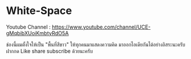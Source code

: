 # White-Space

Youtube Channel : https://www.youtube.com/channel/UCE-gMqbibXUoiKmbtyRdO5A

ช่องนี้ผมตั้งใจให้เป็น "พื้นที่สีขาว" ให้ทุกคนมาแสดงความคิด มาออกไอเดียกันได้อย่างอิสระนะครับ
ฝากกด Like share subscribe ด้วยนะครับ
